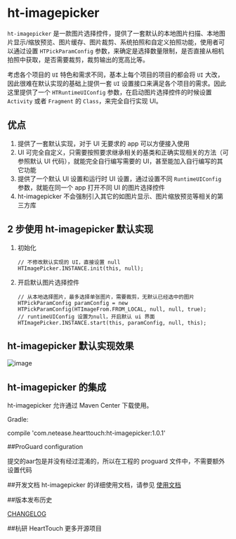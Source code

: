 ht-imagepicker
===============

`ht-imagepicker` 是一款图片选择控件，提供了一套默认的本地图片扫描、本地图片显示/缩放预览、图片缓存、图片裁剪、系统拍照和自定义拍照功能，使用者可以通过设置 `HTPickParamConfig` 参数，来确定是选择数量限制，是否直接从相机拍照中获取，是否需要裁剪，裁剪输出的宽高比等。

考虑各个项目的 `UI` 特色和需求不同，基本上每个项目的项目的都会将 `UI` 大改，因此很难在默认实现的基础上提供一套 `UI` 设置接口来满足各个项目的需求。因此这里提供了一个 `HTRuntimeUIConfig` 参数，在启动图片选择控件的时候设置 `Activity` 或者 `Fragment` 的 `Class`，来完全自行实现 UI。

## 优点
1. 提供了一套默认实现，对于 UI 无要求的 app 可以方便接入使用
2. UI 可完全自定义，只需要按照要求继承相关的基类和正确实现相关的方法（可参照默认 UI 代码），就能完全自行编写需要的 UI，甚至能加入自行编写的其它功能
3. 提供了一个默认 UI 设置和运行时 UI 设置，通过设置不同 `RuntimeUIConfig` 参数，就能在同一个 app 打开不同 UI 的图片选择控件
4. ht-imagepicker 不会强制引入其它的如图片显示、图片缩放预览等相关的第三方库

## 2 步使用 ht-imagepicker 默认实现

1. 初始化

	```
	// 不修改默认实现的 UI，直接设置 null
	HTImagePicker.INSTANCE.init(this, null);
	```

2. 开启默认图片选择控件

	```
	// 从本地选择图片，最多选择单张图片，需要裁剪，无默认已经选中的图片
	HTPickParamConfig paramConfig = new HTPickParamConfig(HTImageFrom.FROM_LOCAL, null, null, true);
	// runtimeUIConfig 设置为null，开启默认 ui 界面
	HTImagePicker.INSTANCE.start(this, paramConfig, null, this);
	```

## ht-imagepicker 默认实现效果

![image](effect.gif)

## ht-imagepicker 的集成

ht-imagepicker 允许通过 Maven Center 下载使用。

Gradle:

compile 'com.netease.hearttouch:ht-imagepicker:1.0.1'


##ProGuard configuration

提交的aar包是并没有经过混淆的，所以在工程的 proguard 文件中，不需要额外设置代码

##开发文档
ht-imagepicker 的详细使用文档，请参见 [使用文档](https://github.com/NEYouFan/ht-imagepicker-android/blob/master/%E4%BD%BF%E7%94%A8%E6%96%87%E6%A1%A3.md)

##版本发布历史

[CHANGELOG](https://github.com/NEYouFan/ht-imagepicker-android)

##杭研 HeartTouch 更多开源项目